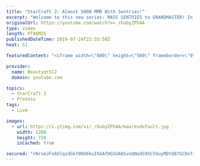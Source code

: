 ```yaml
---
title: "StarCraft 2: Almost 5000 MMR With Sentries!"
excerpt: "Welcome to this new series: MASS SENTRIES to GRANDMASTER! In this series, we will see how far I can get by playing ONLY Sentries on the ladder in ALL Protoss matchups!  Here are a few more Mass Sentry games from playing the series on stream.   Feel free to let me know if you have any suggestions for"
originalUrl: https://youtube.com/watch?v=_rOubyZPhAA
type: video
length: PT46M2S
publishedDateTime: 2019-07-24T22:55:50Z
heat: 51

featuredContent: "<iframe width=\"800\" height=\"500\" frameborder=\"0\" src=\"https://www.youtube.com/embed/_rOubyZPhAA\" allow=\"accelerometer; autoplay; encrypted-media; gyroscope; picture-in-picture\" allowfullscreen></iframe>"

provider:
  name: BeastyqtSC2
  domain: youtube.com

topics:
  - StarCraft 2
  - Protoss
tags:
  - Live

images:
  - url: https://i.ytimg.com/vi/_rOubyZPhAA/maxresdefault.jpg
    width: 1280
    height: 720
    isCached: true

secured: "rNrxmJFo6UlqzdGkf0NX6huIhGAfHGSUA8SvoQNodS95C5UuyMDtQ87GCDofr7FiaSJqBKkdBAp7KEn9Bmdz9NgQPkscz+9Bhq3UK0YgacUO7TrxkOi92qPgdssmYSoAEapMumzda0VyhVMvSDGVGemr5pdLqrRjLpFomBUtY5txxb/ddW8Izg7mRSGUxxKJwEFCd/FL5nXEyASHDhQa5XuPFO1cq7dl74EuYxQvbFHUz8MlH1ab2TYpMNVqcbBkb/jQo0mgEzUA7mVM1V9Va8ISQ0uX7wOaP21351w92at1l6Nho1w72SRB05h26JsCi16nCRL/GTI3PTHPYU2Ii9QZW5lUYicdOAWX6L2Fm3MpsZddU0D/Q0cgtbn+EpLEEiFk6sNu92PHwJAPOpD8WL6kF3/zcOummMK69Z0o6H4=;aNmanRaMd3hho7K3rZLBsQ=="
---
```


